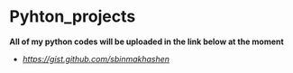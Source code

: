 # Pyhton_projects
**All of my python codes will be uploaded in the link below at the moment** 
- _https://gist.github.com/sbinmakhashen_
